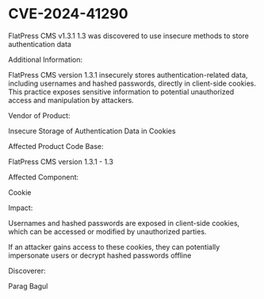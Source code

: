# CVE-2024-41290
FlatPress CMS v1.3.1 1.3 was discovered to use insecure methods to  store authentication data

Additional Information:

FlatPress CMS version 1.3.1 insecurely stores authentication-related data, including usernames and hashed passwords, directly in client-side cookies. This practice exposes sensitive information to potential unauthorized access and manipulation by attackers.

Vendor of Product:

Insecure Storage of Authentication Data in Cookies

Affected Product Code Base:

FlatPress CMS version 1.3.1 - 1.3

Affected Component:

Cookie

Impact:

Usernames and hashed passwords are exposed in client-side cookies, which can be accessed or modified by unauthorized parties.

If an attacker gains access to these cookies, they can potentially impersonate users or decrypt hashed passwords offline

Discoverer:

Parag Bagul
